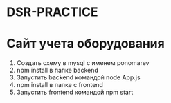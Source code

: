 # DSR-PRACTICE
#  Сайт учета оборудования #
1. Создать схему в mysql с именем ponomarev
2. npm install в папке backend
3. Запустить backend командой node App.js
4. npm install в папке с frontend
5. Запустить frontend командой npm start
